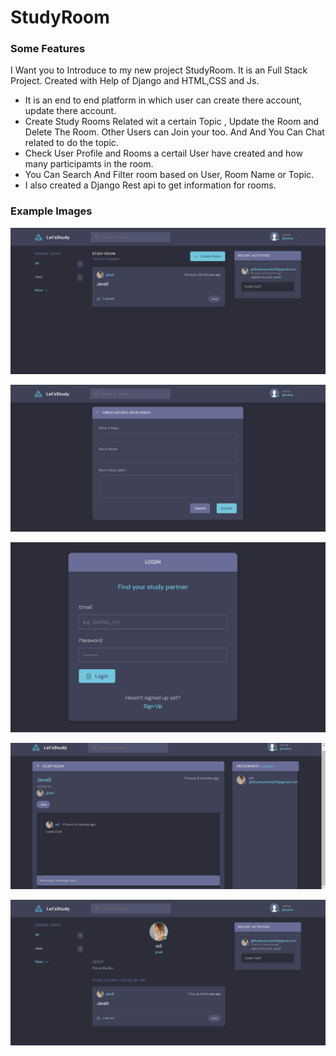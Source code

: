 # **StudyRoom**


### Some Features
I Want you to Introduce to my new project StudyRoom. It is an Full Stack Project. Created with Help of Django and HTML,CSS and Js.
* It is an end to end platform in which user can create there account, update there account. 
* Create Study Rooms Related wit a certain Topic , Update the Room and Delete The Room. Other Users can Join your too. And And You Can Chat related to do the topic.
* Check User Profile and Rooms a certail User have created and how many participamts in the room.
* You Can Search And Filter room based on User, Room Name or Topic.
* I also created a Django Rest api to get information for rooms.


### Example Images
![examples/Home.png](examples/Home.png)

![Create/Update](examples/Create-Update.png)

![Login](examples/Login.png)

![ChatRoom](examples/ChatRoom.png)

![Profile ](examples/Profile.png)

